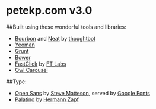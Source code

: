 # petekp.com v3.0
##Built using these wonderful tools and libraries:
- [Bourbon](https://github.com/thoughtbot/bourbon) and [Neat](https://github.com/thoughtbot/neat) by [thoughtbot](http://thoughtbot.com)
- [Yeoman](http://yeoman.io)
- [Grunt](http://gruntjs.com)
- [Bower](http://bower.io)
- [FastClick](https://github.com/ftlabs/fastclick) by [FT Labs](http://github.com/ftlabs)
- [Owl Carousel](https://github.com/OwlFonk/OwlCarousel)

##Type:
- [Open Sans](http://www.google.com/fonts/specimen/Open+Sans) by [Steve Matteson](http://www.myfonts.com/person/Steve_Matteson/), served by [Google Fonts](http://www.google.com/fonts)
- [Palatino](http://www.linotype.com/1317/Palatino-family.html) by [Hermann Zapf](http://www.hermannzapf.de/)


